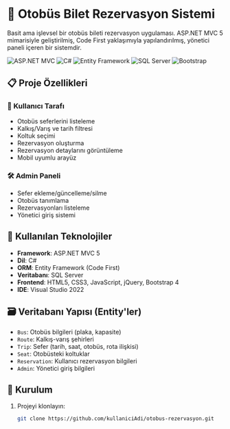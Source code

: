 # 🚌 Otobüs Bilet Rezervasyon Sistemi

Basit ama işlevsel bir otobüs bileti rezervasyon uygulaması. ASP.NET MVC 5 mimarisiyle geliştirilmiş, Code First yaklaşımıyla yapılandırılmış, yönetici paneli içeren bir sistemdir.

![ASP.NET MVC](https://img.shields.io/badge/ASP.NET%20MVC-5C2D91?style=for-the-badge&logo=.net&logoColor=white)
![C#](https://img.shields.io/badge/C%23-239120?style=for-the-badge&logo=c-sharp&logoColor=white)
![Entity Framework](https://img.shields.io/badge/Entity%20Framework-512BD4?style=for-the-badge&logo=.net&logoColor=white)
![SQL Server](https://img.shields.io/badge/SQL%20Server-CC2927?style=for-the-badge&logo=microsoft-sql-server&logoColor=white)
![Bootstrap](https://img.shields.io/badge/Bootstrap-7952B3?style=for-the-badge&logo=bootstrap&logoColor=white)

## 📋 Proje Özellikleri

### 👤 Kullanıcı Tarafı
- Otobüs seferlerini listeleme
- Kalkış/Varış ve tarih filtresi
- Koltuk seçimi
- Rezervasyon oluşturma
- Rezervasyon detaylarını görüntüleme
- Mobil uyumlu arayüz

### 🛠️ Admin Paneli
- Sefer ekleme/güncelleme/silme
- Otobüs tanımlama
- Rezervasyonları listeleme
- Yönetici giriş sistemi

## 🧰 Kullanılan Teknolojiler

- **Framework**: ASP.NET MVC 5
- **Dil**: C#
- **ORM**: Entity Framework (Code First)
- **Veritabanı**: SQL Server
- **Frontend**: HTML5, CSS3, JavaScript, jQuery, Bootstrap 4
- **IDE**: Visual Studio 2022

## 🗃️ Veritabanı Yapısı (Entity'ler)

- `Bus`: Otobüs bilgileri (plaka, kapasite)
- `Route`: Kalkış-varış şehirleri
- `Trip`: Sefer (tarih, saat, otobüs, rota ilişkisi)
- `Seat`: Otobüsteki koltuklar
- `Reservation`: Kullanıcı rezervasyon bilgileri
- `Admin`: Yönetici giriş bilgileri

## 🚀 Kurulum

1. Projeyi klonlayın:
   ```bash
   git clone https://github.com/kullaniciAdi/otobus-rezervasyon.git
